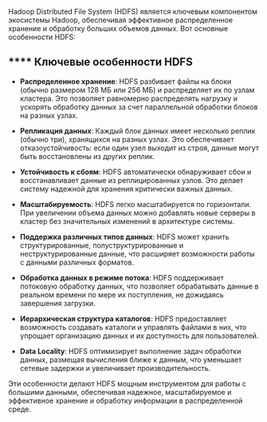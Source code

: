 Hadoop Distributed File System (HDFS) является ключевым компонентом экосистемы Hadoop, обеспечивая эффективное распределенное хранение и обработку больших объемов данных. Вот основные особенности HDFS:

## **** Ключевые особенности HDFS

- **Распределенное хранение**: HDFS разбивает файлы на блоки (обычно размером 128 МБ или 256 МБ) и распределяет их по узлам кластера. Это позволяет равномерно распределять нагрузку и ускорять обработку данных за счет параллельной обработки блоков на разных узлах.

- **Репликация данных**: Каждый блок данных имеет несколько реплик (обычно три), хранящихся на разных узлах. Это обеспечивает отказоустойчивость: если один узел выходит из строя, данные могут быть восстановлены из других реплик.

- **Устойчивость к сбоям**: HDFS автоматически обнаруживает сбои и восстанавливает данные из реплицированных узлов. Это делает систему надежной для хранения критически важных данных.

- **Масштабируемость**: HDFS легко масштабируется по горизонтали. При увеличении объема данных можно добавлять новые серверы в кластер без значительных изменений в архитектуре системы.

- **Поддержка различных типов данных**: HDFS может хранить структурированные, полуструктурированные и неструктурированные данные, что расширяет возможности работы с данными различных форматов.

- **Обработка данных в режиме потока**: HDFS поддерживает потоковую обработку данных, что позволяет обрабатывать данные в реальном времени по мере их поступления, не дожидаясь завершения загрузки.

- **Иерархическая структура каталогов**: HDFS предоставляет возможность создавать каталоги и управлять файлами в них, что упрощает организацию данных и их доступность для пользователей.

- **Data Locality**: HDFS оптимизирует выполнение задач обработки данных, размещая вычисления ближе к данным, что уменьшает сетевые задержки и увеличивает производительность.

Эти особенности делают HDFS мощным инструментом для работы с большими данными, обеспечивая надежное, масштабируемое и эффективное хранение и обработку информации в распределенной среде.

